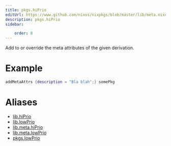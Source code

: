 ```yaml
---
title: pkgs.hiPrio
editUrl: https://www.github.com/nixos/nixpkgs/blob/master/lib/meta.nix#L21C28
description: pkgs.hiPrio
sidebar:

    order: 8
---
```


Add to or override the meta attributes of the given
derivation.

# Example

```nix
addMetaAttrs {description = "Bla blah";} somePkg
```


# Aliases

- [lib.hiPrio](reference/lib/lib-hiPrio)
- [lib.lowPrio](reference/lib/lib-lowPrio)
- [lib.meta.hiPrio](reference/lib/meta/lib-meta-hiPrio)
- [lib.meta.lowPrio](reference/lib/meta/lib-meta-lowPrio)
- [pkgs.lowPrio](reference/pkgs/pkgs-lowPrio)


